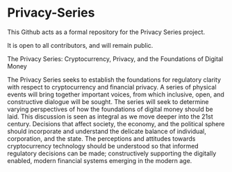 # Privacy-Series

This Github acts as a formal repository for the Privacy Series project. 

It is open to all contributors, and will remain public. 

The Privacy Series: Cryptocurrency, Privacy, and the Foundations of Digital Money

The Privacy Series seeks to establish the foundations for regulatory clarity with respect to cryptocurrency and financial privacy. A series of physical events will bring together important voices, from which inclusive, open, and constructive dialogue will be sought. The series will seek to determine varying perspectives of how the foundations of digital money should be laid. This discussion is seen as integral as we move deeper into the 21st century. Decisions that affect society, the economy, and the political sphere should incorporate and understand the delicate balance of individual, corporation, and the state. The perceptions and attitudes towards cryptocurrency technology should be understood so that informed regulatory decisions can be made; constructively supporting the digitally enabled, modern financial systems emerging in the modern age. 